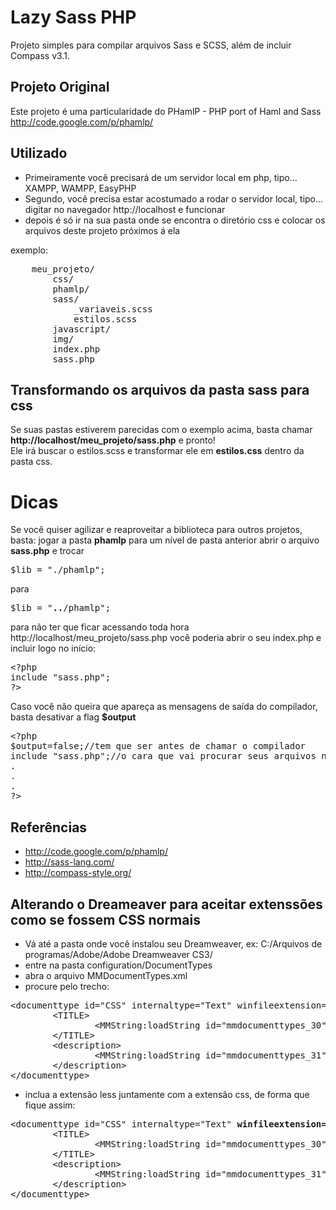 # Lazy Sass PHP

Projeto simples para compilar arquivos Sass e SCSS, além de incluir Compass v3.1.

## Projeto Original

Este projeto é uma particularidade do PHamlP - PHP port of Haml and Sass
http://code.google.com/p/phamlp/

## Utilizado
- Primeiramente você precisará de um servidor local em php, tipo... XAMPP, WAMPP, EasyPHP
- Segundo, você precisa estar acostumado a rodar o servidor local, tipo... digitar no navegador http://localhost e funcionar
- depois é só ir na sua pasta onde se encontra o diretório css e colocar os arquivos deste projeto próximos á ela

exemplo:
<pre>
    meu_projeto/
        css/
        phamlp/
        sass/
            _variaveis.scss
            estilos.scss
        javascript/
        img/
        index.php
        sass.php
</pre>

## Transformando os arquivos da pasta sass para css

Se suas pastas estiverem parecidas com o exemplo acima, basta chamar <b>http://localhost/meu_projeto/sass.php</b> e pronto! <br/>
Ele irá buscar o estilos.scss e transformar ele em <b>estilos.css</b> dentro da pasta css.

# Dicas

Se você quiser agilizar e reaproveitar a biblioteca para outros projetos, basta:
jogar a pasta <b>phamlp</b> para um nível de pasta anterior
abrir o arquivo <b>sass.php</b> e trocar
<pre>
$lib = "./phamlp";
</pre>
para
<pre>
$lib = "<b>..</b>/phamlp";
</pre>
para não ter que ficar acessando toda hora http://localhost/meu_projeto/sass.php você poderia abrir o seu index.php e incluir logo no início:<br/>
<pre lang="php">
&lt;?php
include "sass.php";
?&gt;
</pre>
Caso você não queira que apareça as mensagens de saída do compilador, basta desativar a flag <b>$output</b>
<pre lang="php">
&lt;?php
$output=false;//tem que ser antes de chamar o compilador
include "sass.php";//o cara que vai procurar seus arquivos nas devidas pastas
.
.
.
?&gt;
</pre>
## Referências

- http://code.google.com/p/phamlp/
- http://sass-lang.com/
- http://compass-style.org/

## Alterando o Dreameaver para aceitar extenssões como se fossem CSS normais

- Vá até a pasta onde você instalou seu Dreamweaver, ex: C:/Arquivos de programas/Adobe/Adobe Dreamweaver CS3/
- entre na pasta configuration/DocumentTypes
- abra o arquivo MMDocumentTypes.xml
- procure pelo trecho:
<pre>
&lt;documenttype id="CSS" internaltype="Text" winfileextension="css" macfileextension="css" file="Default.css" writebyteordermark="false"&gt;
        &lt;TITLE&gt;
                &lt;MMString:loadString id="mmdocumenttypes_30" /&gt;
        &lt;/TITLE&gt;
        &lt;description&gt;
                &lt;MMString:loadString id="mmdocumenttypes_31" /&gt;
        &lt;/description&gt;
&lt;/documenttype&gt;
</pre>
- inclua a extensão less juntamente com a extensão css, de forma que fique assim:
<pre>
&lt;documenttype id="CSS" internaltype="Text" <b>winfileextension="css,less,sass,scss,sassc" macfileextension="css,less,sass,scss,sassc"</b> file="Default.css" writebyteordermark="false"&gt;
        &lt;TITLE&gt;
                &lt;MMString:loadString id="mmdocumenttypes_30" /&gt;
        &lt;/TITLE&gt;
        &lt;description&gt;
                &lt;MMString:loadString id="mmdocumenttypes_31" /&gt;
        &lt;/description&gt;
&lt;/documenttype&gt;
</pre>